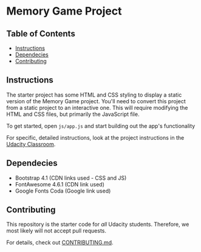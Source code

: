# Memory Game Project

## Table of Contents

* [Instructions](#instructions)
* [Dependecies](#dependecies)
* [Contributing](#contributing)

## Instructions

The starter project has some HTML and CSS styling to display a static version of the Memory Game project. You'll need to convert this project from a static project to an interactive one. This will require modifying the HTML and CSS files, but primarily the JavaScript file.

To get started, open `js/app.js` and start building out the app's functionality

For specific, detailed instructions, look at the project instructions in the [Udacity Classroom](https://classroom.udacity.com/me).

## Dependecies

* Bootstrap 4.1 (CDN links used - CSS and JS)
* FontAwesome 4.6.1 (CDN link used)
* Google Fonts Coda (Google link used)

## Contributing

This repository is the starter code for _all_ Udacity students. Therefore, we most likely will not accept pull requests.

For details, check out [CONTRIBUTING.md](CONTRIBUTING.md).
